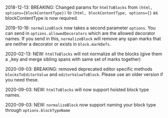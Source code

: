 2018-12-13: BREAKING: Changed params for `htmlToBlocks` from `(html, options={blockContentType})` to `(html, blockContentType, options={}` as blockContentType is now required.

2019-10-16: `normalizeBlock` now takes a second parameter `options`. You can send in `options.allowedDecorators` which are the allowed decorator names. If you send in this, `normalizeBlock` will remove any span marks that are neither a decorator or exists in `block.markDefs`.

2020-02-13: NEW: `htmlToBlocks` will not normalize all the blocks (give them a \_key and merge sibling spans with same set of marks together)

2020-09-03: BREAKING: removed deprecated editor specific methods `blocksToEditorValue` and `editorValueToBlock`. Please use an older version if you need these.

2020-09-03: NEW: `htmlToBlocks` will now support hoisted block type names.

2020-09-03: NEW: `normalizeBlock` now support naming your block type through `options.blockTypeName`
